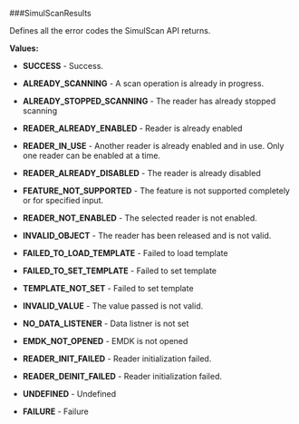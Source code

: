 ###SimulScanResults

Defines all the error codes the SimulScan API returns.

**Values:**

* **SUCCESS** - Success.

* **ALREADY_SCANNING** - A scan operation is already in progress.

* **ALREADY_STOPPED_SCANNING** - The reader has already stopped scanning

* **READER_ALREADY_ENABLED** - Reader is already enabled

* **READER_IN_USE** - Another reader is already enabled and in use. Only one reader can be enabled at a time.

* **READER_ALREADY_DISABLED** - The reader is already disabled

* **FEATURE_NOT_SUPPORTED** - The feature is not supported completely or for specified input.

* **READER_NOT_ENABLED** - The selected reader is not enabled.

* **INVALID_OBJECT** - The reader has been released and is not valid.

* **FAILED_TO_LOAD_TEMPLATE** - Failed to load template

* **FAILED_TO_SET_TEMPLATE** - Failed to set template

* **TEMPLATE_NOT_SET** - Failed to set template

* **INVALID_VALUE** - The value passed is not valid.

* **NO_DATA_LISTENER** - Data listner is not set

* **EMDK_NOT_OPENED** - EMDK is not opened

* **READER_INIT_FAILED** - Reader initialization failed.

* **READER_DEINIT_FAILED** - Reader initialization failed.

* **UNDEFINED** - Undefined

* **FAILURE** - Failure

